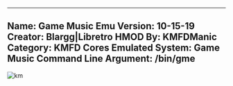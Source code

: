 -----------------------
Name: Game Music Emu
Version: 10-15-19
Creator: Blargg|Libretro
HMOD By: KMFDManic
Category: KMFD Cores
Emulated System: Game Music
Command Line Argument: /bin/gme
-----------------------
![km](https://i.imgur.com/lqvlnmX.png)
